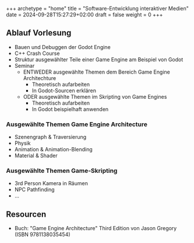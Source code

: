 +++
archetype = "home"
title = "Software-Entwicklung interaktiver Medien"
date = 2024-09-28T15:27:29+02:00
draft = false
weight = 0
+++


## Ablauf Vorlesung
- Bauen und Debuggen der Godot Engine
- C++ Crash Course
- Struktur ausgewählter Teile einer Game Engine am Beispiel von Godot
- Seminar
  - ENTWEDER ausgewählte Themen dem Bereich Game Engine Architechture
    - Theoretisch aufarbeiten 
    - In Godot-Sourcen erklären
  - ODER ausgewählte Themen im Skripting von Game Engines
    - Theoretisch aufarbeiten
    - In Godot beispielhaft anwenden


### Ausgewählte Themen Game Engine Architecture
- Szenengraph & Traversierung
- Physik
- Animation & Animation-Blending
- Material & Shader

### Ausgewählte Themen Game-Skripting
- 3rd Person Kamera in Räumen
- NPC Pathfinding
- ...

## Resourcen

- Buch: "Game Engine Architecture" Third Edition von Jason Gregory (ISBN 9781138035454)


<!--

## Lecture Pool

- Introduction to using Godot (done in Game Production?)
- Introduction to C++
  - History of C++
  - C++ in comparison to known languages
  - Hello, World
  - Concepts
    - Header Files
      - Separating class declaration (.h) and implementation (.cpp)
    - Compiled language
    - Compiling and Linking
    - Macros
    - Pointers
    - Standard Libraries
      - Std::
      - Boost
      - Project-wise
- The DNA of an interactive application (such as a game)
  - Init Things
  - Loop forever
    - Get Input
    - Process Input to parameterize output
    - Generate output (graphics, sound, ...)
- From the scene to the graphics card.
- Understanding the Godot Initialization and Main Loop 
  - [SceneTree](https://docs.godotengine.org/en/stable/classes/class_scenetree.html#class-scenetree) is the standard [MainLoop](https://docs.godotengine.org/en/stable/classes/class_mainloop.html#class-mainloop)
  - Any MainLoop implements _initialize, _process, _physics_process and _finalize.

- Debugging into Godot
  - From WinMain to widechar_main.
  - In widechar_main: 
    - Main::Start (main/main.cpp) initializes stuff
    - os.run() runs the application main loop
  - 
   
-->

